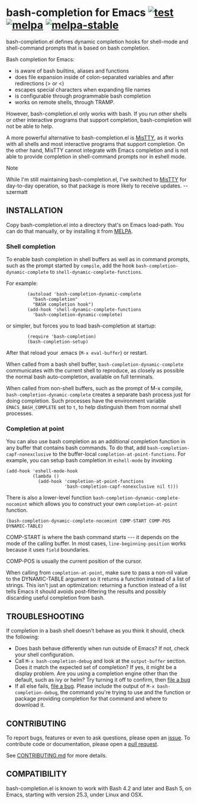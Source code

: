 # bash-completion for Emacs [![test](https://github.com/szermatt/emacs-bash-completion/workflows/test/badge.svg)](https://github.com/szermatt/emacs-bash-completion/actions) [![melpa](https://melpa.org/packages/bash-completion-badge.svg)](https://melpa.org/#/bash-completion) [![melpa-stable](https://stable.melpa.org/packages/bash-completion-badge.svg)](https://stable.melpa.org/#/bash-completion)


bash-completion.el defines dynamic completion hooks for shell-mode
and shell-command prompts that is based on bash completion.

Bash completion for Emacs:

- is aware of bash builtins, aliases and functions
- does file expansion inside of colon-separated variables
  and after redirections (> or <)
- escapes special characters when expanding file names
- is configurable through programmable bash completion
- works on remote shells, through TRAMP.

However, bash-completion.el only works with bash. If you run
other shells or other interactive programs that support completion,
bash-completion will not be able to help.

A more powerful alternative to bash-completion.el is [MisTTY],
as it works with all shells and most interactive programs that support
completion. On the other hand, MisTTY cannot integrate with Emacs
completion and is not able to provide completion in shell-command
prompts nor in eshell mode.

> [!NOTE]
> While I'm still maintaining bash-completion.el, I've switched
> to [MisTTY] for day-to-day operation, so that package is more
> likely to receive updates. -- szermatt

[MisTTY]: http://github.com/szermatt/mistty

## INSTALLATION

Copy bash-completion.el into a directory that's on Emacs load-path.
You can do that manually, or by installing it from
[MELPA](https://melpa.org/#/getting-started).

### Shell completion

To enable bash completion in shell buffers as well as in command
prompts, such as the prompt started by `compile`, add the hook
`bash-completion-dynamic-complete` to
`shell-dynamic-complete-functions`.

For example:

```elisp
        (autoload 'bash-completion-dynamic-complete
          "bash-completion"
          "BASH completion hook")
        (add-hook 'shell-dynamic-complete-functions
          'bash-completion-dynamic-complete)
```

or simpler, but forces you to load bash-completion at startup:

```elisp
        (require 'bash-completion)
        (bash-completion-setup)
```

After that reload your .emacs (`M-x eval-buffer`) or restart.

When called from a bash shell buffer,
`bash-completion-dynamic-complete` communicates with the current shell
to reproduce, as closely as possible the normal bash auto-completion,
available on full terminals.

When called from non-shell buffers, such as the prompt of M-x compile,
`bash-completion-dynamic-complete` creates a separate bash process
just for doing completion. Such processes have the environment
variable `EMACS_BASH_COMPLETE` set to `t`, to help distinguish them
from normal shell processes.

### Completion at point

You can also use bash completion as an additional completion function
in any buffer that contains bash commands. To do that, add
`bash-completion-capf-nonexclusive` to the buffer-local
`completion-at-point-functions`. For example, you can setup bash
completion in `eshell-mode` by invoking

```elisp
(add-hook 'eshell-mode-hook
          (lambda ()
            (add-hook 'completion-at-point-functions
                      'bash-completion-capf-nonexclusive nil t)))
```

There is also a lower-level function
`bash-completion-dynamic-complete-nocomint` which allows you to
construct your own `completion-at-point` function.

```elisp
(bash-completion-dynamic-complete-nocomint COMP-START COMP-POS DYNAMIC-TABLE)
```

COMP-START is where the bash command starts --- it depends on the mode
of the calling buffer. In most cases, `line-beginning-position` works
because it uses `field` boundaries.

COMP-POS is usually the current position of the cursor.

When calling from `completion-at-point`, make sure to pass a non-nil
value to the DYNAMIC-TABLE argument so it returns a function instead
of a list of strings. This isn't just an optimization: returning a
function instead of a list tells Emacs it should avoids post-filtering
the results and possibly discarding useful completion from bash.

## TROUBLESHOOTING

If completion in a bash shell doesn't behave as you think it should, check
the following:

* Does bash behave differently when run outside of Emacs? If not, check
  your shell configuration.
* Call `M-x bash-completion-debug` and look at the `output-buffer`
  section. Does it  match the expected set of completion? If yes,
  it might be a display problem. Are you using a completion engine
  other than the default, such as ivy or helm? Try turning it off to
  confirm, then [file a bug][new_issue]
* If all else fails, [file a bug][new_issue]. Please include the output
  of `M-x bash-completion-debug`, the command you're trying to use
  and the function or package providing completion for that command and
  where to download it.

## CONTRIBUTING

To report bugs, features or even to ask questions, please open an [issue](https://github.com/szermatt/emacs-bash-completion/issues). To contribute code or documentation, please open a [pull request](https://github.com/szermatt/emacs-bash-completion/pulls).

See [CONTRIBUTING.md](CONTRIBUTING.md) for more details.

## COMPATIBILITY

bash-completion.el is known to work with Bash 4.2 and later and Bash
5, on Emacs, starting with version 25.3, under Linux and OSX.

[new_issue]: https://github.com/szermatt/emacs-bash-completion/issues/new
